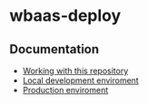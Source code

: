 # wbaas-deploy

## Documentation
- [Working with this repository](working-with-this-repo.md)
- [Local development enviroment](Local-dev-env.md)
- [Production enviroment](prod-env.md)